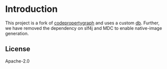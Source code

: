 # Introduction

This project is a fork of [codepropertygraph](https://github.com/ShiftLeftSecurity/codepropertygraph) and uses a custom [db](https://github.com/AppThreat/overflowdb2). Further, we have removed the dependency on slf4j and MDC to enable native-image generation.

## License

Apache-2.0
